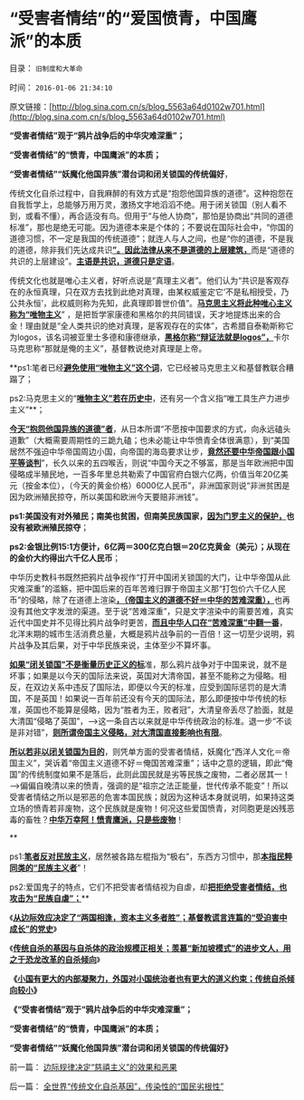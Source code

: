 # “受害者情结”的“爱国愤青，中国鹰派”的本质

目录： `旧制度和大革命` 

时间： `2016-01-06 21:34:10` 

原文链接：[http://blog.sina.com.cn/s/blog_5563a64d0102w701.html](http://blog.sina.com.cn/s/blog_5563a64d0102w701.html)

**“受害者情结”观于“鸦片战争后的中华灾难深重”；**

**“受害者情结”的“愤青，中国鹰派”的本质；**

**“受害者情结”“妖魔化他国异族”潜台词和闭关锁国的传统偏好**，

传统文化自杀过程中，自我麻醉的有效方式是“抱怨他国异族的道德”。这种抱怨在自我哲学上，总能够万用万灵，激扬文字地滔滔不绝。用于闭关锁国（别人看不到，或看不懂），再合适没有鸟。但用于“与他人协商”，那怕是协商出“共同的道德标准”，那也是绝无可能。因为道德本来是个体的；不要说在国际社会中，“你国的道德习惯，不一定是我国的传统道德”；就连人与人之间，也是“你的道德，不是我的道德，除非我们先达成共识[**”。因此法律从来不是道德的上层建筑，**](../../../2007/9/30/民主就是与民约法；法律并不是道德的上层建筑.md)而是“道德的共识的上层建设”。[**主语是共识，道德只是定语**](../../../2013/5/6/个人主义就是对象角色的主谓宾的“面向对象”.md)。

传统文化也就是唯心主义者，好听点说是“真理主义者”。他们认为“共识是客观存在的永恒真理，只在双方去找到此绝对真理，由某权威鉴定它‘不是私相授受，乃公共永恒’，此权威则称为先知，此真理即普世价值”。[**马克思主义将此种唯心主义称为“唯物主义**](../../../2009/6/19/科学认知是唯心信仰和唯物主义共存条件.md)”
，是把哲学家康德和黑格尔的共同错误，天才地提炼出来的合金！理由就是“全人类共识的绝对真理，是客观存在的实体”，古希腊自泰勒斯称它为logos，该名词被亚里士多德和康德继承，[**黑格尔称“辩证法就是logos”，**](../../../2010/8/2/哲人王的政治野心.md)卡尔马克思称“那就是俺的主义”，基督教说绝对真理是上帝。

**ps1:笔者已经[**避免使用“唯物主义”这个词**](../../../2010/6/13/唯物者信仰的不是科学.md)，它已经被马克思主义和基督教联合糟蹋了；

ps2:马克思主义的“[**唯物主义”若在历史中**](../../../2012/3/25/历史哲学指导下的精神错乱.md)，还有另一个含义指“唯工具生产力进步主义”**；

[**今天“抱怨他国异族的道德”者**](../../../2015/12/30/义和团的受害者情结，强化了鸦片战争后的“中华自杀模式”.md)，从日本所谓“不愿按中国要求的方式，向永远磕头道歉”（大概需要周期性的三跪九磕；也未必能让中华愤青全体很满意），到“美国居然不强迫中华帝国周边小国，向帝国的海岛要求让步，[**竟然还要中华帝国跟小国平等谈判**](../../../2012/9/24/缺乏妥协观念的文化不会接受司法仲裁（妥协的建议）.md)”，长久以来的五四喉舌，则说“中国今天之不够富，那是当年欧洲把中国侵略成半殖民地，一百多年里总共勒索了中国官府白银六亿两，价值当年20亿美元（按金本位），（今天的黄金价格）6000亿人民币”，非洲国家则说“非洲贫困是因为欧洲殖民掠夺，所以美国和欧洲今天要赔非洲钱”。

**ps1:美国没有对外殖民；南美也贫困，但南美民族国家，[**因为门罗主义的保护，**](../../../2015/1/26/从海地到多米尼加，从门罗主义到美西战争.md)也没有被欧洲殖民掠夺**；

**ps2:金银比例15:1方便计，6亿两＝300亿克白银＝20亿克黄金（美元）；从现在的金价大约得出六千亿人民币**；

中华历史教科书既然把鸦片战争视作“打开中国闭关锁国的大门，让中华帝国从此灾难深重”的滥觞，把中国后来的百年苦难归罪于帝国主义那“打包价六千亿人民币”的侵略，除了在道德上渲染[**，（帝国主义的道德不好＝中华的苦难深重），**](../../../2014/11/29/受害者情结，只会让中国更落后.md)也再没有其他文字发泄的渠道。至于说“苦难深重”，只是文字渲染中的需要苦难，真实近代中国史并不见得比鸦片战争时更苦，[**而且中华人口在“苦难深重”中翻一番**](../../../2015/12/10/晚清以来150年中国人口，结构，及城市化的变迁；.md)，北洋末期的城市生活消费总量，大概是鸦片战争前的一百倍！这一切至少说明，鸦片战争及其后果，对于中华民族来说，主体至少不算坏事。

[**如果“闭关锁国”不是衡量历史正义的标**](../../../2009/12/25/自力更生就是闭关锁国和印度.md)准，那么鸦片战争对于中国来说，就不是坏事；如果是以今天的国际法来说，英国对大清帝国，甚至不能称之为侵略。相反，在双边关系中违反了国际法，即便以今天的标准，应受到国际惩罚的是大清国，不是英国！如果说一百年前还没有今天的国际法，那么即便按中华传统的标准，英国也不能算是侵略，因为“胜者为王，败者冠”，大清皇帝丢尽了脸面，就是大清国“侵略了英国”，——>这一条自古以来就是中华传统政治的标准。退一步“不谈是非对错”，[**则所谓帝国主义侵略，对大清国直接影响也有限**](../../../2012/6/21/“西方侵略中国和赔款”对中国经济没影响；.md)。

[**所以若非以闭关锁国为目的**](../../../2008/11/24/中国150年来失败根本原因.md)，则凭单方面的受害者情结，妖魔化“西洋人文化＝帝国主义”，哭诉着“帝国主义道德不好＝俺国苦难深重”；话中之意的逻辑，即此“俺国”的传统制度如果不是落后，此则此国民就是劣等民族之废物，二者必居其一！——>偏偏自晚清以来的愤青，强调的是“祖宗之法正能量，世代传承不能变”！所以受害者情结之所以是邪恶的危害本国民族；就因为这种话本身就说明，如果持这类立场的愤青若非废物，这个民族就是废物！何况这些爱国愤青，对同胞更是凶残恶毒的畜牲？[**中华万幸阿！愤青鹰派，只是些废物**](../../../2015/9/18/萨拉丁主义真诚追求和平，不到最后关头，决不轻言战斗.md)！

**

ps1:[**笔者反对民放主义**](../../../2014/10/29/孟子谈不爱国，朱元璋炮轰茅于轼.md)，居然被各路左棍指为“极右”，东西方习惯中，那[**本指民粹同类的“民族主义者**](../../../2014/3/20/乌有之乡的左棍及其同情者，现身说法“多数人暴政”.md)”！

ps2:爱国鬼子的特点，它们不把受害者情结视为自虐，却[**把拒绝受害者情结，也攻击为“民族自虐”；**](../../../2009/9/27/爱国不用吹牛，反省不是自虐，知耻者方是勇.md)**

《[**从边际效应决定了“两国相逢，资本主义多者胜”；基督教谎言连篇的“受迫害中成长”的党史**](../../../2016/1/3/“资本主义缺乏症”，基督教谎言连篇的党史；.md)》

《[**传统自杀的基因与自杀体的政治规模正相关；羡慕“新加坡模式”的进步文人，用之于恐龙改革的自杀倾向**](../../../2016/1/4/鸦片战争后中华传统的自杀轨迹，专制恐龙更具自杀倾向.md)》

**《**[**小国有更大的内部凝聚力，外国对小国统治者也有更大的道义约束；传统自杀倾向较小**](../../../2016/1/5/小国的民主或专制，差别都不大，都不能作为中国改革的参考；.md)**》**

**《“受害者情结”观于“鸦片战争后的中华灾难深重”；**

**“受害者情结”的“愤青，中国鹰派”的本质；**

**“受害者情结”“妖魔化他国异族”潜台词和闭关锁国的传统偏好》**

前一篇： [边际规律决定“慈禧主义”的效果和恶果](../../../2016/1/8/边际规律决定“慈禧主义”的效果和恶果.md)

后一篇： [全世界“传统文化自杀基因”，传染性的“国民劣根性”](../../../2015/12/31/全世界“传统文化自杀基因”，传染性的“国民劣根性”.md)

